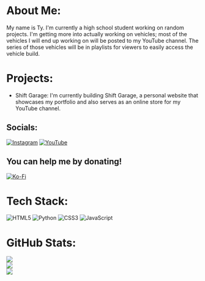 # About Me:
My name is Ty. I'm currently a high school student working on random projects. I'm getting more into actually working on vehicles; most of the vehicles I will end up working on will be posted to my YouTube channel. The series of those vehicles will be in playlists for viewers to easily access the vehicle build.

# Projects:
- Shift Garage:
I'm currently building Shift Garage, a personal website that showcases my portfolio and also serves as an online store for my YouTube channel.


## Socials:
[![Instagram](https://img.shields.io/badge/Instagram-%23E4405F.svg?logo=Instagram&logoColor=white)](https://instagram.com/@official.shift.garage) [![YouTube](https://img.shields.io/badge/YouTube-%23FF0000.svg?logo=YouTube&logoColor=white)](https://youtube.com/@@shift.garage) 

## You can help me by donating!
[![Ko-Fi](https://img.shields.io/badge/Ko--fi-F16061?style=for-the-badge&logo=ko-fi&logoColor=white)](https://ko-fi.com/shiftgarage) 

# Tech Stack:
![HTML5](https://img.shields.io/badge/html5-%23E34F26.svg?style=for-the-badge&logo=html5&logoColor=white) ![Python](https://img.shields.io/badge/python-3670A0?style=for-the-badge&logo=python&logoColor=ffdd54) ![CSS3](https://img.shields.io/badge/css3-%231572B6.svg?style=for-the-badge&logo=css3&logoColor=white) ![JavaScript](https://img.shields.io/badge/javascript-%23323330.svg?style=for-the-badge&logo=javascript&logoColor=%23F7DF1E)
# GitHub Stats:
![](https://github-readme-stats.vercel.app/api?username=nurology-1&theme=dark&hide_border=true&include_all_commits=false&count_private=false)<br/>
![](https://nirzak-streak-stats.vercel.app/?user=nurology-1&theme=dark&hide_border=true)<br/>
![](https://github-readme-stats.vercel.app/api/top-langs/?username=nurology-1&theme=dark&hide_border=true&include_all_commits=false&count_private=false&layout=compact)


